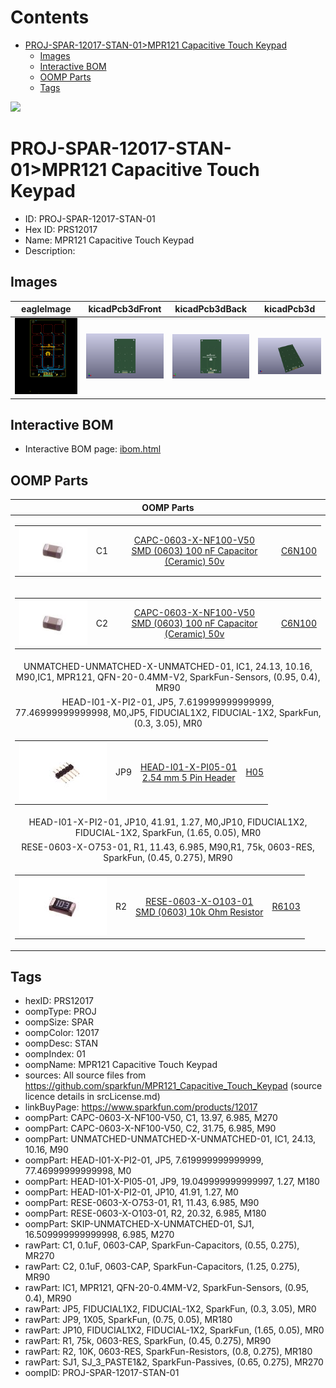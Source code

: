



Contents
========

* [PROJ-SPAR-12017-STAN-01>MPR121 Capacitive Touch Keypad](#proj-spar-12017-stan-01mpr121-capacitive-touch-keypad)
	* [Images](#images)
	* [Interactive BOM](#interactive-bom)
	* [OOMP Parts](#oomp-parts)
	* [Tags](#tags)
  
![][im]
# PROJ-SPAR-12017-STAN-01>MPR121 Capacitive Touch Keypad

- ID: PROJ-SPAR-12017-STAN-01
- Hex ID: PRS12017
- Name: MPR121 Capacitive Touch Keypad
- Description: 

## Images
  
  

|eagleImage|kicadPcb3dFront|kicadPcb3dBack|kicadPcb3d|
| :---: | :---: | :---: | :---: |
|[![eagleImage](eagleImage_140.png)](eagleImage_600.png)|[![kicadPcb3dFront](kicadPcb3dFront_140.png)](kicadPcb3dFront_600.png)|[![kicadPcb3dBack](kicadPcb3dBack_140.png)](kicadPcb3dBack_600.png)|[![kicadPcb3d](kicadPcb3d_140.png)](kicadPcb3d_600.png)|

## Interactive BOM

- Interactive BOM page: [ibom.html](kicad/bom/ibom.html)

## OOMP Parts
  

|OOMP Parts|
| :---: |
|<table><tr><td>![CAPC-0603-X-NF100-V50](https://raw.githubusercontent.com/oomlout/oomlout_OOMP_parts/main/CAPC-0603-X-NF100-V50/image_140.jpg)</td><td> C1</td><td>[CAPC-0603-X-NF100-V50<br>SMD (0603) 100 nF Capacitor (Ceramic) 50v](https://github.com/oomlout/oomlout_OOMP_parts/tree/main/CAPC-0603-X-NF100-V50/)</td><td>[C6N100](https://github.com/oomlout/oomlout_OOMP_parts/tree/main/CAPC-0603-X-NF100-V50/)</td></tr></table>|
|<table><tr><td>![CAPC-0603-X-NF100-V50](https://raw.githubusercontent.com/oomlout/oomlout_OOMP_parts/main/CAPC-0603-X-NF100-V50/image_140.jpg)</td><td> C2</td><td>[CAPC-0603-X-NF100-V50<br>SMD (0603) 100 nF Capacitor (Ceramic) 50v](https://github.com/oomlout/oomlout_OOMP_parts/tree/main/CAPC-0603-X-NF100-V50/)</td><td>[C6N100](https://github.com/oomlout/oomlout_OOMP_parts/tree/main/CAPC-0603-X-NF100-V50/)</td></tr></table>|
|UNMATCHED-UNMATCHED-X-UNMATCHED-01, IC1, 24.13, 10.16, M90,IC1, MPR121, QFN-20-0.4MM-V2, SparkFun-Sensors, (0.95, 0.4), MR90|
|HEAD-I01-X-PI2-01, JP5, 7.619999999999999, 77.46999999999998, M0,JP5, FIDUCIAL1X2, FIDUCIAL-1X2, SparkFun, (0.3, 3.05), MR0|
|<table><tr><td>![HEAD-I01-X-PI05-01](https://raw.githubusercontent.com/oomlout/oomlout_OOMP_parts/main/HEAD-I01-X-PI05-01/image_140.jpg)</td><td> JP9</td><td>[HEAD-I01-X-PI05-01<br>2.54 mm 5 Pin Header](https://github.com/oomlout/oomlout_OOMP_parts/tree/main/HEAD-I01-X-PI05-01/)</td><td>[H05](https://github.com/oomlout/oomlout_OOMP_parts/tree/main/HEAD-I01-X-PI05-01/)</td></tr></table>|
|HEAD-I01-X-PI2-01, JP10, 41.91, 1.27, M0,JP10, FIDUCIAL1X2, FIDUCIAL-1X2, SparkFun, (1.65, 0.05), MR0|
|RESE-0603-X-O753-01, R1, 11.43, 6.985, M90,R1, 75k, 0603-RES, SparkFun, (0.45, 0.275), MR90|
|<table><tr><td>![RESE-0603-X-O103-01](https://raw.githubusercontent.com/oomlout/oomlout_OOMP_parts/main/RESE-0603-X-O103-01/image_140.jpg)</td><td> R2</td><td>[RESE-0603-X-O103-01<br>SMD (0603) 10k Ohm Resistor](https://github.com/oomlout/oomlout_OOMP_parts/tree/main/RESE-0603-X-O103-01/)</td><td>[R6103](https://github.com/oomlout/oomlout_OOMP_parts/tree/main/RESE-0603-X-O103-01/)</td></tr></table>|

## Tags

- hexID: PRS12017
- oompType: PROJ
- oompSize: SPAR
- oompColor: 12017
- oompDesc: STAN
- oompIndex: 01
- oompName: MPR121 Capacitive Touch Keypad
- sources: All source files from https://github.com/sparkfun/MPR121_Capacitive_Touch_Keypad (source licence details in srcLicense.md)
- linkBuyPage: https://www.sparkfun.com/products/12017
- oompPart: CAPC-0603-X-NF100-V50, C1, 13.97, 6.985, M270
- oompPart: CAPC-0603-X-NF100-V50, C2, 31.75, 6.985, M90
- oompPart: UNMATCHED-UNMATCHED-X-UNMATCHED-01, IC1, 24.13, 10.16, M90
- oompPart: HEAD-I01-X-PI2-01, JP5, 7.619999999999999, 77.46999999999998, M0
- oompPart: HEAD-I01-X-PI05-01, JP9, 19.049999999999997, 1.27, M180
- oompPart: HEAD-I01-X-PI2-01, JP10, 41.91, 1.27, M0
- oompPart: RESE-0603-X-O753-01, R1, 11.43, 6.985, M90
- oompPart: RESE-0603-X-O103-01, R2, 20.32, 6.985, M180
- oompPart: SKIP-UNMATCHED-X-UNMATCHED-01, SJ1, 16.509999999999998, 6.985, M270
- rawPart: C1, 0.1uF, 0603-CAP, SparkFun-Capacitors, (0.55, 0.275), MR270
- rawPart: C2, 0.1uF, 0603-CAP, SparkFun-Capacitors, (1.25, 0.275), MR90
- rawPart: IC1, MPR121, QFN-20-0.4MM-V2, SparkFun-Sensors, (0.95, 0.4), MR90
- rawPart: JP5, FIDUCIAL1X2, FIDUCIAL-1X2, SparkFun, (0.3, 3.05), MR0
- rawPart: JP9, 1X05, SparkFun, (0.75, 0.05), MR180
- rawPart: JP10, FIDUCIAL1X2, FIDUCIAL-1X2, SparkFun, (1.65, 0.05), MR0
- rawPart: R1, 75k, 0603-RES, SparkFun, (0.45, 0.275), MR90
- rawPart: R2, 10K, 0603-RES, SparkFun-Resistors, (0.8, 0.275), MR180
- rawPart: SJ1, SJ_3_PASTE1&2, SparkFun-Passives, (0.65, 0.275), MR270
- oompID: PROJ-SPAR-12017-STAN-01



[im]: kicadPcb3d_450.png
